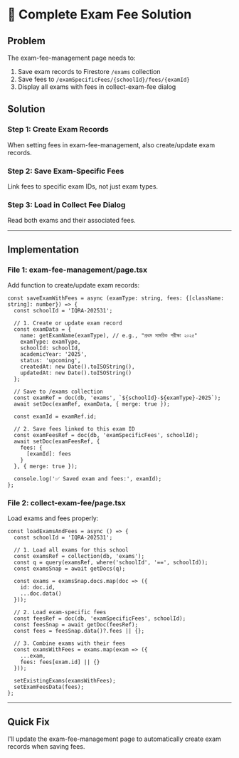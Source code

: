 # 🎯 Complete Exam Fee Solution

## Problem
The exam-fee-management page needs to:
1. Save exam records to Firestore `/exams` collection
2. Save fees to `/examSpecificFees/{schoolId}/fees/{examId}`
3. Display all exams with fees in collect-exam-fee dialog

## Solution

### Step 1: Create Exam Records
When setting fees in exam-fee-management, also create/update exam records.

### Step 2: Save Exam-Specific Fees
Link fees to specific exam IDs, not just exam types.

### Step 3: Load in Collect Fee Dialog
Read both exams and their associated fees.

---

## Implementation

### File 1: exam-fee-management/page.tsx

Add function to create/update exam records:

```tsx
const saveExamWithFees = async (examType: string, fees: {[className: string]: number}) => {
  const schoolId = 'IQRA-202531';
  
  // 1. Create or update exam record
  const examData = {
    name: getExamName(examType), // e.g., "প্রথম সাময়িক পরীক্ষা ২০২৫"
    examType: examType,
    schoolId: schoolId,
    academicYear: '2025',
    status: 'upcoming',
    createdAt: new Date().toISOString(),
    updatedAt: new Date().toISOString()
  };
  
  // Save to /exams collection
  const examRef = doc(db, 'exams', `${schoolId}-${examType}-2025`);
  await setDoc(examRef, examData, { merge: true });
  
  const examId = examRef.id;
  
  // 2. Save fees linked to this exam ID
  const examFeesRef = doc(db, 'examSpecificFees', schoolId);
  await setDoc(examFeesRef, {
    fees: {
      [examId]: fees
    }
  }, { merge: true });
  
  console.log('✅ Saved exam and fees:', examId);
};
```

### File 2: collect-exam-fee/page.tsx

Load exams and fees properly:

```tsx
const loadExamsAndFees = async () => {
  const schoolId = 'IQRA-202531';
  
  // 1. Load all exams for this school
  const examsRef = collection(db, 'exams');
  const q = query(examsRef, where('schoolId', '==', schoolId));
  const examsSnap = await getDocs(q);
  
  const exams = examsSnap.docs.map(doc => ({
    id: doc.id,
    ...doc.data()
  }));
  
  // 2. Load exam-specific fees
  const feesRef = doc(db, 'examSpecificFees', schoolId);
  const feesSnap = await getDoc(feesRef);
  const fees = feesSnap.data()?.fees || {};
  
  // 3. Combine exams with their fees
  const examsWithFees = exams.map(exam => ({
    ...exam,
    fees: fees[exam.id] || {}
  }));
  
  setExistingExams(examsWithFees);
  setExamFeesData(fees);
};
```

---

## Quick Fix

I'll update the exam-fee-management page to automatically create exam records when saving fees.
